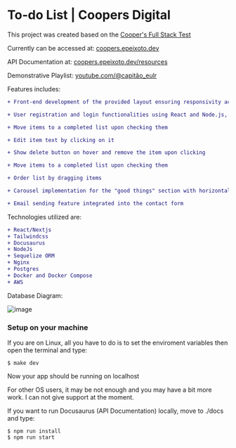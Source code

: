 # To-do List | Coopers Digital

This project was created based on the [Cooper's Full Stack Test](https://github.com/CoopersDigitalProduction/full-stack-test?tab=readme-ov-file)

Currently can be accessed at: [coopers.epeixoto.dev](https://coopers.epeixoto.dev)

API Documentation at: [coopers.epeixoto.dev/resources](https://coopers.epeixoto.dev/resources)

Demonstrative Playlist: [youtube.com/@capitão_eulr](https://www.youtube.com/watch?v=ZZueC2mg_go&list=PLX00v7ikWSwdm7XTLa4Y1ilJjiNhclAt5&index=4)

Features includes:

```diff
+ Front-end development of the provided layout ensuring responsivity across major browsers (Chrome, Safari, Firefox, and Microsoft Edge)

+ User registration and login functionalities using React and Node.js, with a to-do list that is associated with each logged-in user

+ Move items to a completed list upon checking them

+ Edit item text by clicking on it

+ Show delete button on hover and remove the item upon clicking

+ Move items to a completed list upon checking them

+ Order list by dragging items

+ Carousel implementation for the "good things" section with horizontal navigation between cards

+ Email sending feature integrated into the contact form
```

Technologies utilized are:

```diff
+ React/Nextjs
+ Tailwindcss
+ Docusaurus
+ NodeJs
+ Sequelize ORM
+ Nginx
+ Postgres 
+ Docker and Docker Compose
+ AWS
```

Database Diagram:

![image](https://github.com/user-attachments/assets/a7570f75-1ba8-4156-96a6-75850d2ddbce)

### Setup on your machine

If you are on Linux, all you have to do is to set the enviroment variables then open the terminal and type:

```shell
$ make dev
```

Now your app should be running on localhost

For other OS users, it may be not enough and you may have a bit more work. I can not give support at the moment.

If you want to run Docusaurus (API Documentation) locally, move to ./docs and type:

```shell
$ npm run install
$ npm run start
```






